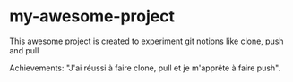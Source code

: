 # my-awesome-project

This awesome project is created to experiment git notions like clone, push and pull

Achievements:
"J'ai réussi à faire clone, pull et je m'apprête à faire push".
